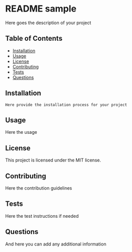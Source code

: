 # README sample

Here goes the description of your project

## Table of Contents

- [Installation](#installation)
- [Usage](#usage)
- [License](#license)
- [Contributing](#contributing)
- [Tests](#tests)
- [Questions](#questions)

## Installation

```
Here provide the installation process for your project
```

## Usage

Here the usage

## License

This project is licensed under the MIT license.

## Contributing

Here the contribution guidelines

## Tests

Here the test instructions if needed

## Questions

And here you can add any additional information 
